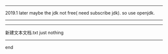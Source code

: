 
---

2019.1 later maybe the jdk not free( need subscribe jdk). so use openjdk.

---
---

新建文本文档.txt just nothing

---

end
